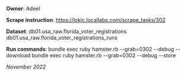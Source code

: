 **Owner**: Adeel
 
**Scrape instruction**: https://lokic.locallabs.com/scrape_tasks/302

**Dataset**: db01.usa_raw.florida_voter_registrations
             db01.usa_raw.florida_voter_registrations_runs

**Run commands**: bundle exec ruby hamster.rb --grab=0302 --debug --download
                  bundle exec ruby hamster.rb --grab=0302 --debug --store

_November 2022_
